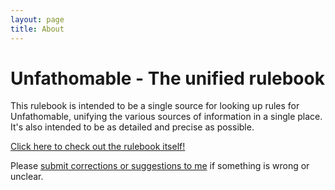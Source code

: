 ```yaml
---
layout: page
title: About
---
```


# Unfathomable - The unified rulebook

This rulebook is intended to be a single source for looking up rules for Unfathomable, unifying the various sources of information in a single place. It's also intended to be as detailed and precise as possible.

[Click here to check out the rulebook itself!](rulebook.html)

Please [submit corrections or suggestions to me](https://github.com/urskr/UnfathomableRulebook/issues) if something is wrong or unclear.
